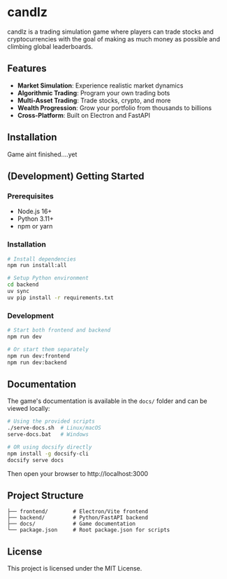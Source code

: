 # candlz

candlz is a trading simulation game where players can trade stocks and cryptocurrencies with the goal of making as much money as possible and climbing global leaderboards.

## Features

- **Market Simulation**: Experience realistic market dynamics
- **Algorithmic Trading**: Program your own trading bots
- **Multi-Asset Trading**: Trade stocks, crypto, and more
- **Wealth Progression**: Grow your portfolio from thousands to billions
- **Cross-Platform**: Built on Electron and FastAPI

## Installation

Game aint finished....yet

## (Development) Getting Started

### Prerequisites

- Node.js 16+
- Python 3.11+
- npm or yarn

### Installation

```bash
# Install dependencies
npm run install:all

# Setup Python environment
cd backend
uv sync
uv pip install -r requirements.txt
```

### Development

```bash
# Start both frontend and backend
npm run dev

# Or start them separately
npm run dev:frontend
npm run dev:backend
```

## Documentation

The game's documentation is available in the `docs/` folder and can be viewed locally:

```bash
# Using the provided scripts
./serve-docs.sh  # Linux/macOS
serve-docs.bat   # Windows

# OR using docsify directly
npm install -g docsify-cli
docsify serve docs
```

Then open your browser to http://localhost:3000

## Project Structure

```
├── frontend/        # Electron/Vite frontend
├── backend/         # Python/FastAPI backend
├── docs/            # Game documentation
└── package.json     # Root package.json for scripts
```

## License

This project is licensed under the MIT License.
